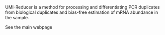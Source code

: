 UMI-Reducer is a method for processing and differentiating PCR duplicates from biological duplicates and bias-free estimation of mRNA abundance in the sample.

See the main webpage 
